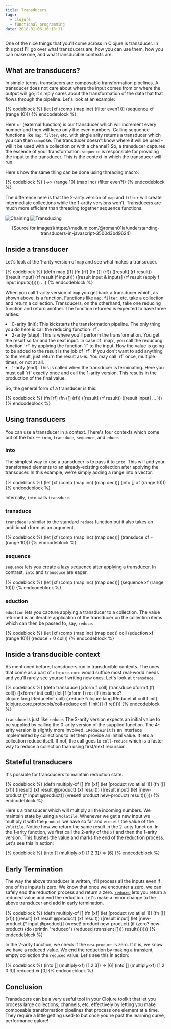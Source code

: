 ```yaml
---
title: Transducers
tags:
  - clojure
  - functional programming
date: 2018-01-06 16:18:11
---
```


One of the nice things that you'll come across in Clojure is transducer. In this post I'll go over what transducers are, how you can use them, how you can make one, and what transducible contexts are.  

## What are transducers?  
In simple terms, transducers are composable transformation pipelines. A transducer does not care about where the input comes from or where the output will go; it simply cares about the transformation of the data that that flows through the pipeline. Let's look at an example:  

{% codeblock %}
(let [xf (comp 
           (map inc)
           (filter even?))]
  (sequence xf (range 10)))
{% endcodeblock %}  

Here `xf` (e**x**ternal **f**unction) is our transducer which will increment every number and then will keep only the even numbers. Calling sequence functions like `map`, `filter`, etc. with single arity returns a transducer which you can then `comp`ose. The transducer doesn't know where it will be used - will it be used with a collection or with a channel? So, a transducer captures the essence of your transformation.  `sequence` is responsible for providing the input to the transducer. This is the context in which the transducer will run.  

Here's how the same thing can be done using threading macro:  

{% codeblock %}
(->> (range 10)
     (map inc)
     (filter even?))
{% endcodeblock %}  

The difference here is that the 2-arity version of `map` and `filter` will create intermediate collections while the 1-artity versions won't. Transducers are much more efficient than threading together sequence functions.  

![Chaining](/images/chain.gif)
![Transducing](/images/transduce.gif)
<center>[Source for images](https://medium.com/@roman01la/understanding-transducers-in-javascript-3500d3bd9624)</center>

## Inside a transducer  
Let's look at the 1-arity version of `map` and see what makes a transducer.  

{% codeblock %}
(defn map
  ([f]
    (fn [rf]
      (fn
        ([] (rf))
        ([result] (rf result))
        ([result input]
           (rf result (f input)))
        ([result input & inputs]
           (rf result (apply f input inputs))))))
   ...)
{% endcodeblock %}  

When you call 1-arity version of `map` you get back a transducer which, as shown above, is a function. Functions like `map`, `filter`, etc. take a collection and return a collection. Transducers, on the otherhand, take one reducing function and return another. The function returned is expected to have three arities:  
<li> 0-arity (init): This kickstarts the transformation pipeline. The only thing you do here is call the reducing function `rf`.</li>
<li> 2-arity (step): This is where you'll perform the transformation. You get the result so far and the next input. In case of `map`, you call the reducung function `rf` by applying the function `f` to the input. How the value is going to be added to the result is the job of `rf`. If you don't want to add anything to the result, just return the result as-is. You may call `rf` once, multiple times, or not at all.</li>
<li> 1-arity (end): This is called when the transducer is terminating. Here you must call `rf` exactly once and call the 1-arity version. This results in the production of the final value.</li>  

So, the general form of a transducer is this:  

{% codeblock %}
(fn [rf]
  (fn 
    ([] (rf))
    ([result] (rf result))
    ([result input] ... )))
{% endcodeblock %}  

## Using transducers

You can use a transducer in a context. There's four contexts which come out of the box — `into`, `transduce`, `sequence`, and `educe`.

### into  
The simplest way to use a transducer is to pass it to `into`. This will add your transformed elements to an already-existing collection after applying the transducer. In this example, we're simply adding a range into a vector.  

{% codeblock %}
(let [xf (comp (map inc)
               (map dec))]
  (into [] xf (range 10)))
{% endcodeblock %}  

Internally, `into` calls `transduce`.  

### transduce  
`transduce` is similar to the standard `reduce` function but it also takes an additional xform as an argument.  

{% codeblock %}
(let [xf (comp (map inc)
               (map dec))]
  (transduce xf + (range 10)))
{% endcodeblock %}

### sequence  
`sequence` lets you create a lazy sequence after applying a transducer. In contrast, `into` and `transduce` are eager.

{% codeblock %}
(let [xf (comp (map inc)
               (map dec))]
  (sequence xf (range 10)))
{% endcodeblock %}  

### eduction  
`eduction` lets you capture applying a transducer to a collection. The value returned is an iterable application of the transducer on the collection items which can then be passed to, say, `reduce`.  

{% codeblock %}
(let [xf (comp (map inc)
               (map dec))
      coll (eduction xf (range 10))]
  (reduce + 0 coll))
{% endcodeblock %}  

## Inside a transducible context  
As mentioned before, transducers run in transducible contexts. The ones that come as a part of `clojure.core` would suffice most real-world needs and you'll rarely see yourself writing new ones. Let's look at `transduce`.  

{% codeblock %}
(defn transduce
  ([xform f coll] (transduce xform f (f) coll))
  ([xform f init coll]
     (let [f (xform f)
           ret (if (instance? clojure.lang.IReduceInit coll)
                 (.reduce ^clojure.lang.IReduceInit coll f init)
                 (clojure.core.protocols/coll-reduce coll f init))]
       (f ret))))
{% endcodeblock %}  

`transduce` is just like `reduce`. The 3-arity version expects an initial value to be supplied by calling the 0-arity version of the supplied function. The 4-arity version is slightly more involved. `IReduceInit` is an interface implemented by collections to let them provide an initial value. It lets a collection reduce itself. If not, the call goes to `coll-reduce` which is a faster way to reduce a collection than using first/next recursion.  

## Stateful transducers  
It's possible for transducers to maintain reduction state.   

{% codeblock %}
(defn multiply-xf
  []
  (fn [xf]
    (let [product (volatile! 1)]
      (fn
        ([] (xf))
        ([result]
         (xf result @product)
         (xf result))
        ([result input]
         (let [new-product (* input @product)]
           (vreset! product new-product)
           result))))))
{% endcodeblock %}  

Here's a transducer which will multiply all the incoming numbers. We maintain state by using a `Volatile`. Whenever we get a new input we multiply it with the `product` we have so far and `vreset!` the value of the `Volatile`. Notice how we return the same result in the 2-arity function. In the 1-arity function, we first call the 2-arity of the `xf` and then the 1-arity version. This flushes the value and marks the end of the reduction process. Let's see this in action:

{% codeblock %}
(into [] (multiply-xf) [1 2 3])
=> [6]
{% endcodeblock %}

## Early Termination  

The way the above transducer is written, it'll process all the inputs even if one of the inputs is zero. We know that once we encounter a zero, we can safely end the reduction process and return a zero. [`reduced`](https://clojure.github.io/clojure/clojure.core-api.html#clojure.core/reduced) lets you return a reduced value and end the reduction. Let's make a minor change to the above transducer and add in early termination.  

{% codeblock %}
(defn multiply-xf
  []
  (fn [xf]
    (let [product (volatile! 1)]
      (fn
        ([] (xf))
        ([result]
         (xf result @product)
         (xf result))
        ([result input]
         (let [new-product (* input @product)]
           (vreset! product new-product)
           (if (zero? new-product)
             (do
               (println "reduced")
               (reduced (transient [])))
             result)))))))
{% endcodeblock %}

In the 2-arity function, we check if the `new-product` is zero. If it is, we know we have a reduced value. We end the reduction by making a transient, empty collection the `reduced` value. Let's see this in action:

{% codeblock %}
(into [] (multiply-xf) [1 2 3])
=> [6]
(into [] (multiply-xf) [1 2 0 3])
reduced
=> [0]
{% endcodeblock %}

## Conclusion  

Transducers can be a very useful tool in your Clojure toolkit that let you process large collections, channels, etc. effectively by letting you make composable transformation pipelines that process one element at a time. They require a little getting used-to but once you're past the learning curve, performance galore!